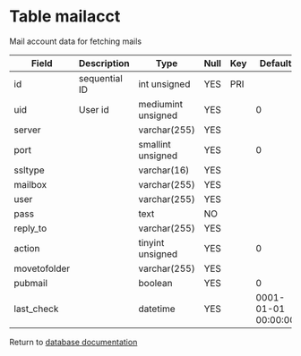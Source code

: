 Table mailacct
===========
Mail account data for fetching mails

| Field | Description | Type | Null | Key | Default | Extra |
| ----- | ----------- | ---- | ---- | --- | ------- | ----- |
| id | sequential ID | int unsigned | YES | PRI |  | auto_increment |    
| uid | User id | mediumint unsigned | YES |  | 0 |  |    
| server |  | varchar(255) | YES |  |  |  |    
| port |  | smallint unsigned | YES |  | 0 |  |    
| ssltype |  | varchar(16) | YES |  |  |  |    
| mailbox |  | varchar(255) | YES |  |  |  |    
| user |  | varchar(255) | YES |  |  |  |    
| pass |  | text | NO |  |  |  |    
| reply_to |  | varchar(255) | YES |  |  |  |    
| action |  | tinyint unsigned | YES |  | 0 |  |    
| movetofolder |  | varchar(255) | YES |  |  |  |    
| pubmail |  | boolean | YES |  | 0 |  |    
| last_check |  | datetime | YES |  | 0001-01-01 00:00:00 |  |    

Return to [database documentation](help/database)
